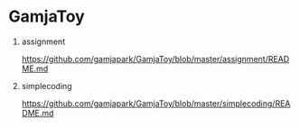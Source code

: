 # GamjaToy

1. assignment 

   https://github.com/gamjapark/GamjaToy/blob/master/assignment/README.md

2. simplecoding

   https://github.com/gamjapark/GamjaToy/blob/master/simplecoding/README.md